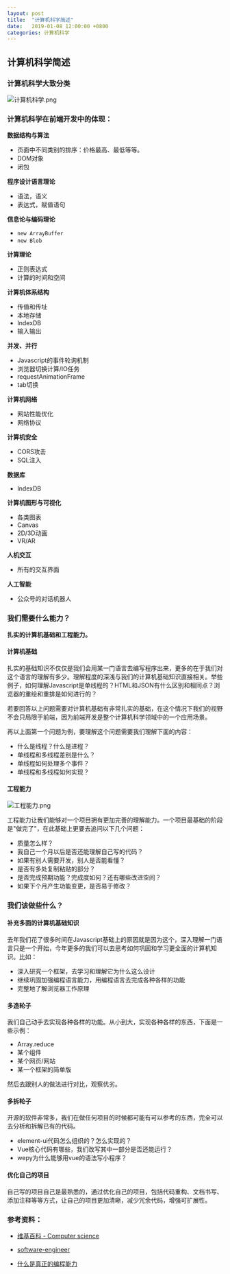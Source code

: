 ```yaml
---
layout: post
title:  "计算机科学简述"
date:   2019-01-08 12:00:00 +0800
categories: 计算机科学
---
```


## 计算机科学简述

### 计算机科学大致分类

![计算机科学.png](https://cs-1251636704.cos.ap-beijing.myqcloud.com/%E8%AE%A1%E7%AE%97%E6%9C%BA%E7%A7%91%E5%AD%A6.png)


### 计算机科学在前端开发中的体现：

**数据结构与算法**

* 页面中不同类别的排序：价格最高、最低等等。
* DOM对象
* 闭包

**程序设计语言理论**

* 语法，语义
* 表达式，赋值语句

**信息论与编码理论**

* `new ArrayBuffer`
* `new Blob`

**计算理论**

* 正则表达式
* 计算的时间和空间

**计算机体系结构**

* 传值和传址
* 本地存储
* IndexDB
* 输入输出

**并发、并行**

* Javascript的事件轮询机制
* 浏览器切换计算/IO任务
* requestAnimationFrame
* tab切换

**计算机网络**

* 网站性能优化
* 网络协议

**计算机安全**

* CORS攻击
* SQL注入

**数据库**

* IndexDB

**计算机图形与可视化**

* 各类图表
* Canvas
* 2D/3D动画
* VR/AR

**人机交互**

* 所有的交互界面

**人工智能**

* 公众号的对话机器人


### 我们需要什么能力？

**扎实的计算机基础和工程能力。**

#### 计算机基础

扎实的基础知识不仅仅是我们会用某一门语言去编写程序出来，更多的在于我们对这个语言的理解有多少。理解程度的深浅与我们的计算机基础知识直接相关。举些例子，如何理解Javascript是单线程的？HTML和JSON有什么区别和相同点？浏览器的重绘和重排是如何进行的？

若要回答以上问题需要对计算机基础有非常扎实的基础，在这个情况下我们的视野不会只局限于前端，因为前端开发是整个计算机科学领域中的一个应用场景。

再以上面第一个问题为例，要理解这个问题需要我们理解下面的内容：
* 什么是线程？什么是进程？
* 单线程和多线程差别是什么？
* 单线程如何处理多个事件？
* 单线程和多线程如何实现？


#### 工程能力

![工程能力.png](https://cs-1251636704.cos.ap-beijing.myqcloud.com/%E5%B7%A5%E7%A8%8B%E8%83%BD%E5%8A%9B.png)

工程能力让我们能够对一个项目拥有更加完善的理解能力。一个项目最基础的阶段是"做完了"，在此基础上更要去追问以下几个问题：

* 质量怎么样？
* 我自己一个月以后是否还能理解自己写的代码？
* 如果有别人需要开发，别人是否能看懂？
* 是否有多处复制粘贴的部分？
* 是否完成预期功能？完成度如何？还有哪些改进空间？
* 如果下个月产生功能变更，是否易于修改？


### 我们该做些什么？

#### 补充多面的计算机基础知识

去年我们花了很多时间在Javascript基础上的原因就是因为这个，深入理解一门语言只是一个开始，今年更多的我们可以去思考如何巩固和学习更全面的计算机知识。比如：

* 深入研究一个框架，去学习和理解它为什么这么设计
* 继续巩固加强编程语言能力，用编程语言去完成各种各样的功能
* 完整地了解浏览器工作原理


#### 多造轮子

我们自己动手去实现各种各样的功能。从小到大，实现各种各样的东西，下面是一些示例：

* Array.reduce
* 某个组件
* 某个网页/网站
* 某一个框架的简单版

然后去跟别人的做法进行对比，观察优劣。

#### 多拆轮子

开源的软件非常多，我们在做任何项目的时候都可能有可以参考的东西，完全可以去分析和拆解已有的代码。

* element-ui代码怎么组织的？怎么实现的？
* Vue核心代码有哪些，我们改写其中一部分是否还能运行？
* wepy为什么能够用vue的语法写小程序？

#### 优化自己的项目

自己写的项目自己是最熟悉的，通过优化自己的项目，包括代码重构、文档书写、添加注释等等方式，让自己的项目更加清晰，减少冗余代码，增强可扩展性。


### 参考资料：

* [维基百科 - Computer science](https://en.wikipedia.org/wiki/Computer_science)

* [software-engineer](https://myjobsearch.com/careers/software-engineer.html)

* [什么是真正的编程能力](https://www.zhihu.com/question/31034164)